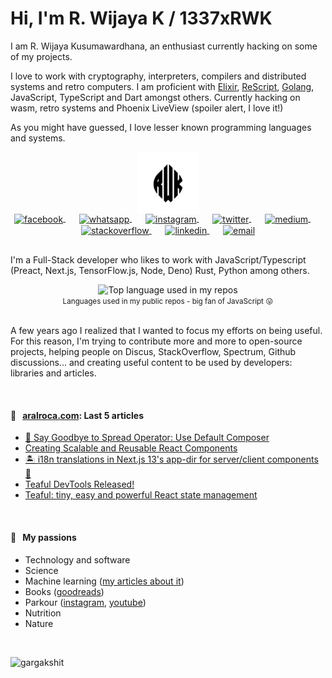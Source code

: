 # Hi, I'm R. Wijaya K / 1337xRWK

I am R. Wijaya Kusumawardhana, an enthusiast currently hacking on some of my projects.

I love to work with cryptography, interpreters, compilers and distributed
systems and retro computers. I am proficient with [Elixir](https://elixir-lang.org),
[ReScript](https://rescript-lang.org), [Golang](https://golang.org), JavaScript,
TypeScript and Dart amongst others. Currently hacking on wasm, retro systems and
Phoenix LiveView (spoiler alert, I love it!)

As you might have guessed, I love lesser known programming languages and
systems.

<p align="center">
  <a href="https://aralroca.com">
    <img width="100" src="https://raw.githubusercontent.com/1337xRWK/1337xRWK/main/rwk-logo.png" alt="logo" />
  </a>
</p>

<p align="center" style="margin: -20px 0 30px">
   <a href="#facebook" target="_blank" style='margin-right:10px'>
    <img align="center" src="https://cdn.jsdelivr.net/npm/simple-icons@3.0.1/icons/facebook.svg" alt="facebook" height="22px" width="22px" />
  </a>
  &nbsp;&nbsp;
   <a href="#whatsapp" target="_blank" style='margin-right:10px'>
    <img align="center" src="https://cdn.jsdelivr.net/npm/simple-icons@3.0.1/icons/whatsapp.svg" alt="whatsapp" height="22px" width="22px" />
  </a>
  &nbsp;&nbsp;
   <a href="#instagram" target="_blank" style='margin-right:10px'>
    <img align="center" src="https://cdn.jsdelivr.net/npm/simple-icons@3.0.1/icons/instagram.svg" alt="instagram" height="22px" width="22px" />
  </a>
  &nbsp;&nbsp;
   <a href="#twitter" target="_blank" style='margin-right:10px'>
    <img align="center" src="https://cdn.jsdelivr.net/npm/simple-icons@3.0.1/icons/twitter.svg" alt="twitter" height="22px" width="22px" />
  </a>
  &nbsp;&nbsp;
<a href="#medium" target="_blank" style='margin-right:10px'>
    <img align="center" src="https://cdn.jsdelivr.net/npm/simple-icons@3.0.1/icons/medium.svg" alt="medium" height="22px" width="22px" />
  </a>
  &nbsp;&nbsp;
  <a href="#stackoverflow" target="_blank" style='margin-right:10px'>
    <img align="center" src="https://cdn.jsdelivr.net/npm/simple-icons@3.0.1/icons/stackoverflow.svg" alt="stackoverflow" height="22px" width="22px" />
  </a>
  &nbsp;&nbsp;
  <a href="#linkedin" target="_blank" style='margin-right:10px'>
    <img align="center" src="https://cdn.jsdelivr.net/npm/simple-icons@3.0.1/icons/linkedin.svg" alt="linkedin" height="22px" width="22px" />
  </a>
  &nbsp;&nbsp;
  <a href="mailto:contact@aralroca.com" target="_blank">
    <img align="center" src="https://cdn.jsdelivr.net/npm/simple-icons@3.0.1/icons/protonmail.svg" alt="email" height="22px" width="22px" />
  </a>
</p>

I'm a Full-Stack developer who likes to work with JavaScript/Typescript (Preact, Next.js, TensorFlow.js, Node, Deno) Rust, Python among others. 

<div align="center">
  <img width="" src="https://github-readme-stats.vercel.app/api/top-langs/?username=aralroca&layout=compact&hide_title=1&card_width=300" alt="Top language used in my repos" />
  <br />
  <small>Languages used in my public repos - big fan of JavaScript 😛</small>
  <br />
  <br />
</div>

A few years ago I realized that I wanted to focus my efforts on being useful. For this reason, I'm trying to contribute more and more to open-source projects, helping people on Discus, StackOverflow, Spectrum, Github discussions... and creating useful content to be used by developers: libraries and articles. 

<br />

#### 📖 &nbsp;&nbsp;[aralroca.com](https://aralroca.com): Last 5 articles
 
* [👋 Say Goodbye to Spread Operator: Use Default Composer](https://aralroca.com/blog/default-composer) 
* [Creating Scalable and Reusable React Components](https://aralroca.com/blog/creating-scalable-and-reusable-react-components) 
* [🏝️ i18n translations in Next.js 13's app-dir for server/client components 🌊](https://aralroca.com/blog/i18n-translations-nextjs-13-app-dir) 
* [Teaful DevTools Released!](https://aralroca.com/blog/teaful-devtools) 
* [Teaful: tiny, easy and powerful React state management](https://aralroca.com/blog/teaful)

<br />

#### 🧡 &nbsp;&nbsp;My passions

* Technology and software
* Science 
* Machine learning ([my articles about it](https://aralroca.com/blog?q=machine-learning))
* Books ([goodreads](https://www.goodreads.com/user/show/32447157-aral-roca-gomez))
* Parkour ([instagram](https://www.instagram.com/aralroca/), [youtube](http://youtube.com/aralroca))
* Nutrition
* Nature

<br />
<p align="left">
  <img
    src="https://komarev.com/ghpvc/?username=1337xRWK"
    alt="gargakshit"
  />
</p>

